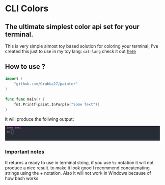 
# CLI Colors

## The ultimate simplest color api set for your terminal.
This is very simple almost toy based solution for coloring your terminal, I've 
created this just to use in my toy lang: ``cat-lang`` check it out [here](https://github.com/Grubba27/cat-lang)


## How to use ?

```go
import (
    "github.com/Grubba27/painter"
)

func func main() {
    fmt.Printf(paint.InPurple("Some Text"))
}

```

it will produce the follwing output:

![some text in purple](./name.png)



### Important notes

It returns a ready to use in terminal string, if you use ``%s`` notation it will not produce a nice result. 
to make it look good I recommend concatenating strings using the + notation.
Also it will not work in Windows because of how bash works
